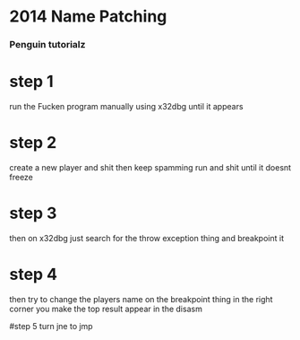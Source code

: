 # 2014 Name Patching
### Penguin tutorialz

# step 1
run the Fucken program manually using x32dbg until it appears

# step 2
create a new player and shit
then keep spamming run and shit until it doesnt freeze

# step 3
then on x32dbg just search for the throw exception thing and breakpoint it

# step 4
then try to change the players name
on the breakpoint thing in the right corner you make the top result appear in the disasm

#step 5
turn jne to jmp
